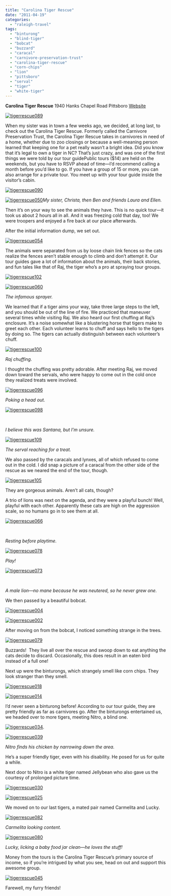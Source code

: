 ```yaml
---
title: "Carolina Tiger Rescue"
date: "2011-04-19"
categories: 
  - "raleigh-travel"
tags: 
  - "binturong"
  - "blind-tiger"
  - "bobcat"
  - "buzzard"
  - "caracal"
  - "carnivore-preservation-trust"
  - "carolina-tiger-rescue"
  - "corn-chips"
  - "lion"
  - "pittsboro"
  - "serval"
  - "tiger"
  - "white-tiger"
---
```


**Carolina Tiger Rescue** 1940 Hanks Chapel Road Pittsboro [Website](http://www.carolinatigerrescue.org/default.asp)

[![](http://www.rebeccagomezfarrell.com/wp-content/uploads/2011/04/tigerrescue089.jpg "tigerrescue089")](http://www.rebeccagomezfarrell.com/wp-content/uploads/2011/04/tigerrescue089.jpg)

When my sister was in town a few weeks ago, we decided, at long last, to check out the Carolina Tiger Rescue. Formerly called the Carnivore Preservation Trust, the Carolina Tiger Rescue takes in carnivores in need of a home, whether due to zoo closings or because a well-meaning person learned that keeping one for a pet really wasn’t a bright idea. Did you know that it’s legal to own a tiger in NC? That’s just crazy, and was one of the first things we were told by our tour guidePublic tours ($14) are held on the weekends, but you have to RSVP ahead of time—I’d recommend calling a month before you’d like to go. If you have a group of 15 or more, you can also arrange for a private tour. You meet up with your tour guide inside the visitor’s cabin.

[![](http://www.rebeccagomezfarrell.com/wp-content/uploads/2011/04/tigerrescue090.jpg "tigerrescue090")](http://www.rebeccagomezfarrell.com/wp-content/uploads/2011/04/tigerrescue090.jpg)

[![](http://www.rebeccagomezfarrell.com/wp-content/uploads/2011/04/tigerrescue050.jpg "tigerrescue050")](http://www.rebeccagomezfarrell.com/wp-content/uploads/2011/04/tigerrescue050.jpg)_My sister, Christa, then Ben and friends Laura and Ellen._

Then it’s on your way to see the animals they have. This is no quick tour—it took us about 2 hours all in all. And it was freezing cold that day, too! We were troopers and enjoyed a fire back at our place afterwards.

After the initial information dump, we set out.

[![](http://www.rebeccagomezfarrell.com/wp-content/uploads/2011/04/tigerrescue054.jpg "tigerrescue054")](http://www.rebeccagomezfarrell.com/wp-content/uploads/2011/04/tigerrescue054.jpg)

The animals were separated from us by loose chain link fences so the cats realize the fences aren’t stable enough to climb and don’t attempt it. Our tour guides gave a lot of information about the animals, their back stories, and fun tales like that of Raj, the tiger who’s a pro at spraying tour groups.

[![](http://www.rebeccagomezfarrell.com/wp-content/uploads/2011/04/tigerrescue102.jpg "tigerrescue102")](http://www.rebeccagomezfarrell.com/wp-content/uploads/2011/04/tigerrescue102.jpg)

[![](http://www.rebeccagomezfarrell.com/wp-content/uploads/2011/04/tigerrescue060.jpg "tigerrescue060")](http://www.rebeccagomezfarrell.com/wp-content/uploads/2011/04/tigerrescue060.jpg)

_The infamous sprayer._

We learned that if a tiger aims your way, take three large steps to the left, and you should be out of the line of fire. We practiced that maneuver several times while visiting Raj. We also heard our first chuffing at Raj’s enclosure. It’s a noise somewhat like a blustering horse that tigers make to greet each other. Each volunteer learns to chuff and says hello to the tigers by doing so. The tigers can actually distinguish between each volunteer’s chuff.

[![](http://www.rebeccagomezfarrell.com/wp-content/uploads/2011/04/tigerrescue100.jpg "tigerrescue100")](http://www.rebeccagomezfarrell.com/wp-content/uploads/2011/04/tigerrescue100.jpg)

_Raj chuffing._

I thought the chuffing was pretty adorable. After meeting Raj, we moved down toward the servals, who were happy to come out in the cold once they realized treats were involved.

[![](http://www.rebeccagomezfarrell.com/wp-content/uploads/2011/04/tigerrescue096.jpg "tigerrescue096")](http://www.rebeccagomezfarrell.com/wp-content/uploads/2011/04/tigerrescue096.jpg)

_Poking a head out._

[![](http://www.rebeccagomezfarrell.com/wp-content/uploads/2011/04/tigerrescue098.jpg "tigerrescue098")](http://www.rebeccagomezfarrell.com/wp-content/uploads/2011/04/tigerrescue098.jpg)

 

_I believe this was Santana, but I’m unsure._

[![](http://www.rebeccagomezfarrell.com/wp-content/uploads/2011/04/tigerrescue109.jpg "tigerrescue109")](http://www.rebeccagomezfarrell.com/wp-content/uploads/2011/04/tigerrescue109.jpg)

_The serval reaching for a treat._

We also passed by the caracals and lynxes, all of which refused to come out in the cold. I did snap a picture of a caracal from the other side of the rescue as we neared the end of the tour, though.

[![](http://www.rebeccagomezfarrell.com/wp-content/uploads/2011/04/tigerrescue105.jpg "tigerrescue105")](http://www.rebeccagomezfarrell.com/wp-content/uploads/2011/04/tigerrescue105.jpg)

They are gorgeous animals. Aren’t all cats, though?

A trio of lions was next on the agenda, and they were a playful bunch! Well, playful with each other. Apparently these cats are high on the aggression scale, so no humans go in to see them at all.

[![](http://www.rebeccagomezfarrell.com/wp-content/uploads/2011/04/tigerrescue066.jpg "tigerrescue066")](http://www.rebeccagomezfarrell.com/wp-content/uploads/2011/04/tigerrescue066.jpg)

 

_Resting before playtime._

[![](http://www.rebeccagomezfarrell.com/wp-content/uploads/2011/04/tigerrescue078.jpg "tigerrescue078")](http://www.rebeccagomezfarrell.com/wp-content/uploads/2011/04/tigerrescue078.jpg)

_Play!_

[![](http://www.rebeccagomezfarrell.com/wp-content/uploads/2011/04/tigerrescue073.jpg "tigerrescue073")](http://www.rebeccagomezfarrell.com/wp-content/uploads/2011/04/tigerrescue073.jpg)

 

_A male lion—no mane because he was neutered, so he never grew one._

We then passed by a beautiful bobcat.

[![](http://www.rebeccagomezfarrell.com/wp-content/uploads/2011/04/tigerrescue004.jpg "tigerrescue004")](http://www.rebeccagomezfarrell.com/wp-content/uploads/2011/04/tigerrescue004.jpg)

[![](http://www.rebeccagomezfarrell.com/wp-content/uploads/2011/04/tigerrescue002.jpg "tigerrescue002")](http://www.rebeccagomezfarrell.com/wp-content/uploads/2011/04/tigerrescue002.jpg)

After moving on from the bobcat, I noticed something strange in the trees.

[![](http://www.rebeccagomezfarrell.com/wp-content/uploads/2011/04/tigerrescue079.jpg "tigerrescue079")](http://www.rebeccagomezfarrell.com/wp-content/uploads/2011/04/tigerrescue079.jpg)

Buzzards!  They live all over the rescue and swoop down to eat anything the cats decide to discard. Occasionally, this does result in an eaten bird instead of a full one!

Next up were the binturongs, which strangely smell like corn chips. They look stranger than they smell.

[![](http://www.rebeccagomezfarrell.com/wp-content/uploads/2011/04/tigerrescue018.jpg "tigerrescue018")](http://www.rebeccagomezfarrell.com/wp-content/uploads/2011/04/tigerrescue018.jpg)

[![](http://www.rebeccagomezfarrell.com/wp-content/uploads/2011/04/tigerrescue014.jpg "tigerrescue014")](http://www.rebeccagomezfarrell.com/wp-content/uploads/2011/04/tigerrescue014jpg)

I’d never seen a binturong before! According to our tour guide, they are pretty friendly as far as carnivores go. After the binturongs entertained us, we headed over to more tigers, meeting Nitro, a blind one.

[![](http://www.rebeccagomezfarrell.com/wp-content/uploads/2011/04/tigerrescue034.jpg "tigerrescue034")](http://www.rebeccagomezfarrell.com/wp-content/uploads/2011/04/tigerrescue034.jpg).

[![](http://www.rebeccagomezfarrell.com/wp-content/uploads/2011/04/tigerrescue039.jpg "tigerrescue039")](http://www.rebeccagomezfarrell.com/wp-content/uploads/2011/04/tigerrescue039.jpg)

_Nitro finds his chicken by narrowing down the area._

He’s a super friendly tiger, even with his disability. He posed for us for quite a while.

Next door to Nitro is a white tiger named Jellybean who also gave us the courtesy of prolonged picture time.

[![](http://www.rebeccagomezfarrell.com/wp-content/uploads/2011/04/tigerrescue030.jpg "tigerrescue030")](http://www.rebeccagomezfarrell.com/wp-content/uploads/2011/04/tigerrescue030.jpg)

[![](http://www.rebeccagomezfarrell.com/wp-content/uploads/2011/04/tigerrescue025.jpg "tigerrescue025")](http://www.rebeccagomezfarrell.com/wp-content/uploads/2011/04/tigerrescue025.jpg)

We moved on to our last tigers, a mated pair named Carmelita and Lucky.

[![](http://www.rebeccagomezfarrell.com/wp-content/uploads/2011/04/tigerrescue082.jpg "tigerrescue082")](http://www.rebeccagomezfarrell.com/wp-content/uploads/2011/04/tigerrescue082.jpg)

_Carmelita looking content._

[![](http://www.rebeccagomezfarrell.com/wp-content/uploads/2011/04/tigerrescue080.jpg "tigerrescue080")](http://www.rebeccagomezfarrell.com/wp-content/uploads/2011/04/tigerrescue080.jpg)

_Lucky, licking a baby food jar clean—he loves the stuff!_

Money from the tours is the Carolina Tiger Rescue’s primary source of income, so if you’re intrigued by what you see, head on out and support this awesome group.

[![](http://www.rebeccagomezfarrell.com/wp-content/uploads/2011/04/tigerrescue045.jpg "tigerrescue045")](http://www.rebeccagomezfarrell.com/wp-content/uploads/2011/04/tigerrescue045.jpg)

Farewell, my furry friends!
